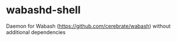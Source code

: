 # wabashd-shell
Daemon for Wabash (https://github.com/cerebrate/wabash) without additional dependencies
